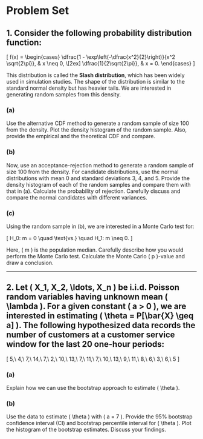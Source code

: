 <script type="text/javascript" async
        src="https://cdnjs.cloudflare.com/ajax/libs/mathjax/2.7.7/MathJax.js?config=TeX-MML-AM_CHTML">
</script>

# Problem Set

## 1. Consider the following probability distribution function:

\[
f(x) = 
\begin{cases} 
\dfrac{1 - \exp\left(-\dfrac{x^2}{2}\right)}{x^2 \sqrt{2\pi}}, & x \neq 0, \\[2ex]
\dfrac{1}{2\sqrt{2\pi}}, & x = 0.
\end{cases}
\]

This distribution is called the **Slash distribution**, which has been widely used in simulation studies. The shape of the distribution is similar to the standard normal density but has heavier tails. We are interested in generating random samples from this density.

### (a)
Use the alternative CDF method to generate a random sample of size 100 from the density. Plot the density histogram of the random sample. Also, provide the empirical and the theoretical CDF and compare.

### (b)
Now, use an acceptance-rejection method to generate a random sample of size 100 from the density. For candidate distributions, use the normal distributions with mean 0 and standard deviations 3, 4, and 5. Provide the density histogram of each of the random samples and compare them with that in (a). Calculate the probability of rejection. Carefully discuss and compare the normal candidates with different variances.

### (c)
Using the random sample in (b), we are interested in a Monte Carlo test for:

\[
H_0: m = 0 \quad \text{vs.} \quad H_1: m \neq 0.
\]

Here, \( m \) is the population median. Carefully describe how you would perform the Monte Carlo test. Calculate the Monte Carlo \( p \)-value and draw a conclusion.

---

## 2. Let \( X_1, X_2, \ldots, X_n \) be i.i.d. Poisson random variables having unknown mean \( \lambda \). For a given constant \( a > 0 \), we are interested in estimating \( \theta = P[\bar{X} \geq a] \). The following hypothesized data records the number of customers at a customer service window for the last 20 one-hour periods:

\[
5,\ 4,\ 7,\ 14,\ 7,\ 2,\ 10,\ 13,\ 7,\ 11,\ 7,\ 10,\ 13,\ 9,\ 11,\ 8,\ 6,\ 3,\ 6,\ 5
\]

### (a)
Explain how we can use the bootstrap approach to estimate \( \theta \).

### (b)
Use the data to estimate \( \theta \) with \( a = 7 \). Provide the 95% bootstrap confidence interval (CI) and bootstrap percentile interval for \( \theta \). Plot the histogram of the bootstrap estimates. Discuss your findings.
